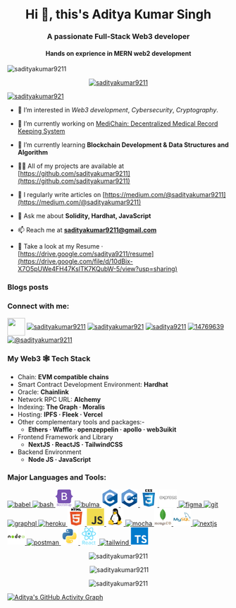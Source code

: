 <h1 align="center">Hi 👋, this's Aditya Kumar Singh</h1>
<h3 align="center">A passionate Full-Stack Web3 developer</h3>
<h4 align="center">Hands on exprience in MERN web2 development</h4>

<p align="left"> <img src="https://komarev.com/ghpvc/?username=sadityakumar9211&label=Profile%20views&color=0e75b6&style=flat" alt="sadityakumar9211" /> </p>

<p align="center"> <a href="https://github.com/ryo-ma/github-profile-trophy"><img src="https://github-profile-trophy.vercel.app/?username=sadityakumar9211&row=1&col=7&theme=onedark" alt="sadityakumar9211" /></a> </p>

<p align="left"> <a href="https://twitter.com/sadityakumar921" target="blank"><img src="https://img.shields.io/twitter/follow/sadityakumar921?logo=twitter&style=for-the-badge" alt="sadityakumar921" /></a> </p>

- 👀 I’m interested in *Web3 development*, *Cybersecurity*, *Cryptography*.

- 🔭 I’m currently working on [MediChain: Decentralized Medical Record Keeping System](https://medichain.vercel.app)

- 🌱 I’m currently learning **Blockchain Development & Data Structures and Algorithm**

- 👨‍💻 All of my projects are available at [https://github.com/sadityakumar9211](https://github.com/sadityakumar9211)

- 📝 I regularly write articles on [https://medium.com/@sadityakumar9211](https://medium.com/@sadityakumar9211)

- 💬 Ask me about **Solidity, Hardhat, JavaScript**

- 📫 Reach me at  **sadityakumar9211@gmail.com**

- 📄 Take a look at my Resume · [https://drive.google.com/saditya9211/resume](https://drive.google.com/file/d/10dBix-X7O5pUWe4FH47KslTK7KQubW-5/view?usp=sharing)

### Blogs posts
<!-- BLOG-POST-LIST:START -->
<!-- BLOG-POST-LIST:END -->

<h3 align="left">Connect with me:</h3>
<p align="left">
<a href="https://saditya9211.vercel.app/" target="blank"><img align="center" src="https://img.icons8.com/external-flaticons-lineal-color-flat-icons/64/000000/external-portfolio-social-media-agency-flaticons-lineal-color-flat-icons-3.png" height="40" width="40" /></a>
<a href="https://dev.to/sadityakumar9211" target="blank"><img align="center" src="https://raw.githubusercontent.com/rahuldkjain/github-profile-readme-generator/master/src/images/icons/Social/devto.svg" alt="sadityakumar9211" height="30" width="40" /></a>
<a href="https://twitter.com/sadityakumar921" target="blank"><img align="center" src="https://raw.githubusercontent.com/rahuldkjain/github-profile-readme-generator/master/src/images/icons/Social/twitter.svg" alt="sadityakumar921" height="30" width="40" /></a>
<a href="https://linkedin.com/in/saditya9211" target="blank"><img align="center" src="https://raw.githubusercontent.com/rahuldkjain/github-profile-readme-generator/master/src/images/icons/Social/linked-in-alt.svg" alt="saditya9211" height="30" width="40" /></a>
<a href="https://stackoverflow.com/users/14769639" target="blank"><img align="center" src="https://raw.githubusercontent.com/rahuldkjain/github-profile-readme-generator/master/src/images/icons/Social/stack-overflow.svg" alt="14769639" height="30" width="40" /></a>
<a href="https://medium.com/@sadityakumar9211" target="blank"><img align="center" src="https://raw.githubusercontent.com/rahuldkjain/github-profile-readme-generator/master/src/images/icons/Social/medium.svg" alt="@sadityakumar9211" height="30" width="40" /></a>
</p>

<h3 align="left">My Web3 🕸 Tech Stack</h3>

- Chain: **EVM compatible chains**
- Smart Contract Development Environment: **Hardhat**
- Oracle: **Chainlink**
- Network RPC URL: **Alchemy**
- Indexing: **The Graph · Moralis** 
- Hosting: **IPFS · Fleek · Vercel**
- Other complementary tools and packages:- 
  - **Ethers · Waffle · openzeppelin · apollo · web3uikit**
- Frontend Framework and Library
  - **NextJS · ReactJS · TailwindCSS**
- Backend Environment
  - **Node JS · JavaScript**


<h3 align="left">Major Languages and Tools:</h3>
<p align="left"> <a href="https://babeljs.io/" target="_blank" rel="noreferrer"> <img src="https://www.vectorlogo.zone/logos/babeljs/babeljs-icon.svg" alt="babel" width="40" height="40"/> </a> <a href="https://www.gnu.org/software/bash/" target="_blank" rel="noreferrer"> <img src="https://www.vectorlogo.zone/logos/gnu_bash/gnu_bash-icon.svg" alt="bash" width="40" height="40"/> </a> <a href="https://getbootstrap.com" target="_blank" rel="noreferrer"> <img src="https://raw.githubusercontent.com/devicons/devicon/master/icons/bootstrap/bootstrap-plain-wordmark.svg" alt="bootstrap" width="40" height="40"/> </a> <a href="https://bulma.io/" target="_blank" rel="noreferrer"> <img src="https://raw.githubusercontent.com/gilbarbara/logos/804dc257b59e144eaca5bc6ffd16949752c6f789/logos/bulma.svg" alt="bulma" width="40" height="40"/> </a> <a href="https://www.cprogramming.com/" target="_blank" rel="noreferrer"> <img src="https://raw.githubusercontent.com/devicons/devicon/master/icons/c/c-original.svg" alt="c" width="40" height="40"/> </a> <a href="https://www.w3schools.com/cpp/" target="_blank" rel="noreferrer"> <img src="https://raw.githubusercontent.com/devicons/devicon/master/icons/cplusplus/cplusplus-original.svg" alt="cplusplus" width="40" height="40"/> </a> <a href="https://www.w3schools.com/css/" target="_blank" rel="noreferrer"> <img src="https://raw.githubusercontent.com/devicons/devicon/master/icons/css3/css3-original-wordmark.svg" alt="css3" width="40" height="40"/> </a> <a href="https://expressjs.com" target="_blank" rel="noreferrer"> <img src="https://raw.githubusercontent.com/devicons/devicon/master/icons/express/express-original-wordmark.svg" alt="express" width="40" height="40"/> </a> <a href="https://www.figma.com/" target="_blank" rel="noreferrer"> <img src="https://www.vectorlogo.zone/logos/figma/figma-icon.svg" alt="figma" width="40" height="40"/> </a> <a href="https://git-scm.com/" target="_blank" rel="noreferrer"> <img src="https://www.vectorlogo.zone/logos/git-scm/git-scm-icon.svg" alt="git" width="40" height="40"/> </a> <a href="https://graphql.org" target="_blank" rel="noreferrer"> <img src="https://www.vectorlogo.zone/logos/graphql/graphql-icon.svg" alt="graphql" width="40" height="40"/> </a> <a href="https://heroku.com" target="_blank" rel="noreferrer"> <img src="https://www.vectorlogo.zone/logos/heroku/heroku-icon.svg" alt="heroku" width="40" height="40"/> </a> <a href="https://www.w3.org/html/" target="_blank" rel="noreferrer"> <img src="https://raw.githubusercontent.com/devicons/devicon/master/icons/html5/html5-original-wordmark.svg" alt="html5" width="40" height="40"/> </a> <a href="https://developer.mozilla.org/en-US/docs/Web/JavaScript" target="_blank" rel="noreferrer"> <img src="https://raw.githubusercontent.com/devicons/devicon/master/icons/javascript/javascript-original.svg" alt="javascript" width="40" height="40"/> </a> <a href="https://www.linux.org/" target="_blank" rel="noreferrer"> <img src="https://raw.githubusercontent.com/devicons/devicon/master/icons/linux/linux-original.svg" alt="linux" width="40" height="40"/> </a> <a href="https://mochajs.org" target="_blank" rel="noreferrer"> <img src="https://www.vectorlogo.zone/logos/mochajs/mochajs-icon.svg" alt="mocha" width="40" height="40"/> </a> <a href="https://www.mongodb.com/" target="_blank" rel="noreferrer"> <img src="https://raw.githubusercontent.com/devicons/devicon/master/icons/mongodb/mongodb-original-wordmark.svg" alt="mongodb" width="40" height="40"/> </a> <a href="https://www.mysql.com/" target="_blank" rel="noreferrer"> <img src="https://raw.githubusercontent.com/devicons/devicon/master/icons/mysql/mysql-original-wordmark.svg" alt="mysql" width="40" height="40"/> </a> <a href="https://nextjs.org/" target="_blank" rel="noreferrer"> <img src="https://cdn.worldvectorlogo.com/logos/nextjs-2.svg" alt="nextjs" width="40" height="40"/> </a> <a href="https://nodejs.org" target="_blank" rel="noreferrer"> <img src="https://raw.githubusercontent.com/devicons/devicon/master/icons/nodejs/nodejs-original-wordmark.svg" alt="nodejs" width="40" height="40"/> </a> <a href="https://postman.com" target="_blank" rel="noreferrer"> <img src="https://www.vectorlogo.zone/logos/getpostman/getpostman-icon.svg" alt="postman" width="40" height="40"/> </a> <a href="https://www.python.org" target="_blank" rel="noreferrer"> <img src="https://raw.githubusercontent.com/devicons/devicon/master/icons/python/python-original.svg" alt="python" width="40" height="40"/> </a> <a href="https://reactjs.org/" target="_blank" rel="noreferrer"> <img src="https://raw.githubusercontent.com/devicons/devicon/master/icons/react/react-original-wordmark.svg" alt="react" width="40" height="40"/> </a> <a href="https://tailwindcss.com/" target="_blank" rel="noreferrer"> <img src="https://www.vectorlogo.zone/logos/tailwindcss/tailwindcss-icon.svg" alt="tailwind" width="40" height="40"/> </a> <a href="https://www.typescriptlang.org/" target="_blank" rel="noreferrer"> <img src="https://raw.githubusercontent.com/devicons/devicon/master/icons/typescript/typescript-original.svg" alt="typescript" width="40" height="40"/> </a> </p>

<div>
<p align="center"><img src="https://github-readme-stats.vercel.app/api/top-langs?username=sadityakumar9211&count_private=true&show_icons=true&theme=dracula&border_radius=6&locale=en&layout=compact&cache_seconds=7200&hide_border=true" alt="sadityakumar9211" /></p>

<p align="center">&nbsp;<img src="https://github-readme-stats.vercel.app/api?username=sadityakumar9211&theme=dracula&count_private=true&border_radius=6&show_icons=true&locale=en&cache_seconds=7200&hide_border=true" alt="sadityakumar9211" /></p>

<p align="center"><img src="https://github-readme-streak-stats.herokuapp.com/?user=sadityakumar9211&theme=dracula&border_radius=6&hide_border=true&ring=00bbf9" alt="sadityakumar9211" /></p>

[![Aditya's GitHub Activity Graph](https://activity-graph.herokuapp.com/graph?username=sadityakumar9211&theme=react-dark)](https://github.com/sadityakumar9211/github-readme-activity-graph)
</div>





<!---
sadityakumar9211/sadityakumar9211 is a ✨ special ✨ repository because its `README.md` (this file) appears on your GitHub profile.
You can click the Preview link to take a look at your changes.
--->
